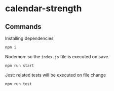 # calendar-strength

## Commands

Installing dependencies

```bash
npm i
```

Nodemon: so the `index.js` file is executed on save.

```bash
npm run start
```

Jest: related tests will be executed on file change

```bash
npm run test
```
